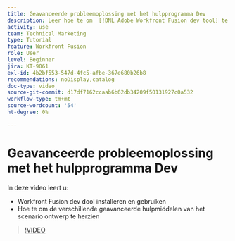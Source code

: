 ```yaml
---
title: Geavanceerde probleemoplossing met het hulpprogramma Dev
description: Leer hoe te om  [!DNL Adobe Workfront Fusion dev tool] te installeren en te gebruiken, en de verschillende geavanceerde hulpmiddelen van het scenario te herzien het omvat.
activity: use
team: Technical Marketing
type: Tutorial
feature: Workfront Fusion
role: User
level: Beginner
jira: KT-9061
exl-id: 4b2bf553-547d-4fc5-afbe-367e680b26b8
recommendations: noDisplay,catalog
doc-type: video
source-git-commit: d17df7162ccaab6b62db34209f50131927c0a532
workflow-type: tm+mt
source-wordcount: '54'
ht-degree: 0%

---
```


# Geavanceerde probleemoplossing met het hulpprogramma Dev

In deze video leert u:

* Workfront Fusion dev dool installeren en gebruiken
* Hoe te om de verschillende geavanceerde hulpmiddelen van het scenario ontwerp te herzien

>[!VIDEO](https://video.tv.adobe.com/v/335302/?quality=12&learn=on&enablevpops)
